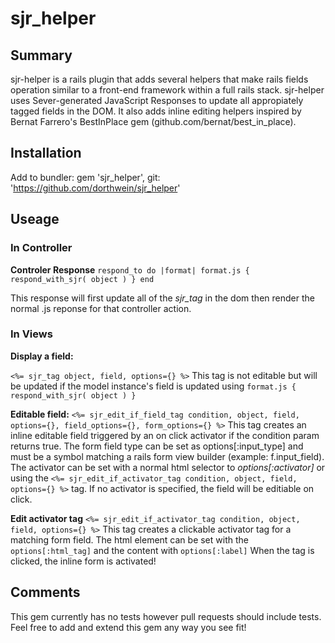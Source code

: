 # sjr_helper

## Summary

sjr-helper is a rails plugin that adds several helpers that make rails fields operation similar to a front-end framework within a full rails stack.  sjr-helper uses Sever-generated JavaScript Responses to update all appropiately tagged fields in the DOM.  It also adds inline editing helpers inspired by Bernat Farrero's BestInPlace gem (github.com/bernat/best_in_place).


## Installation
Add to bundler: 
gem 'sjr_helper', git: 'https://github.com/dorthwein/sjr_helper'

## Useage
### In Controller
**Controler Response**
`respond_to do |format|
	format.js { respond_with_sjr( object ) }
end`

This response will first update all of the *sjr_tag* in the dom then render the normal .js reponse for that controller action.

### In Views
**Display a field:** 

`<%= sjr_tag object, field, options={} %>`
This tag is not editable but will be updated if the model instance's field is updated using `format.js { respond_with_sjr( object ) }`

**Editable field:**
`<%= sjr_edit_if_field_tag condition, object, field, options={}, field_options={}, form_options={} %>`
This tag creates an inline editable field triggered by an on click activator if the condition param returns true.  The form field type can be set as options[:input_type] and must be a symbol matching a rails form view builder (example: f.input_field).  
The activator can be set with a normal html selector to *options[:activator]* or using the `<%= sjr_edit_if_activator_tag condition, object, field, options={} %>` tag.  If no activator is specified, the field will be editiable on click.

**Edit activator tag**
`<%= sjr_edit_if_activator_tag condition, object, field, options={} %>`
This tag creates a clickable activator tag for a matching form field.  The html element can be set with the `options[:html_tag]` and the content with `options[:label]`  When the tag is clicked, the inline form is activated!

## Comments
This gem currently has no tests however pull requests should include tests.  Feel free to add and extend this gem any way you see fit!
